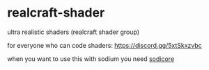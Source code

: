 # realcraft-shader
ultra realistic shaders (realcraft shader group)

for everyone who can code shaders: https://discord.gg/5xtSkxzvbc

when you want to use this with sodium you need [sodicore](https://github.com/ff6f8d68/sodicore/releases/tag/release)
